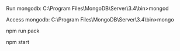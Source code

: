 Run mongodb:
C:\Program Files\MongoDB\Server\3.4\bin>mongod

Access mongodb:
C:\Program Files\MongoDB\Server\3.4\bin>mongo

npm run pack

npm start
